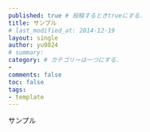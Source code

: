 ```yaml
---
published: true # 投稿するときtrueにする．
title: サンプル
# last_modified_at: 2014-12-19
layout: single
author: yu9824
# summary:
category: # カテゴリーは一つにする．
-
comments: false
toc: false
tags:
- template
---
```


サンプル
